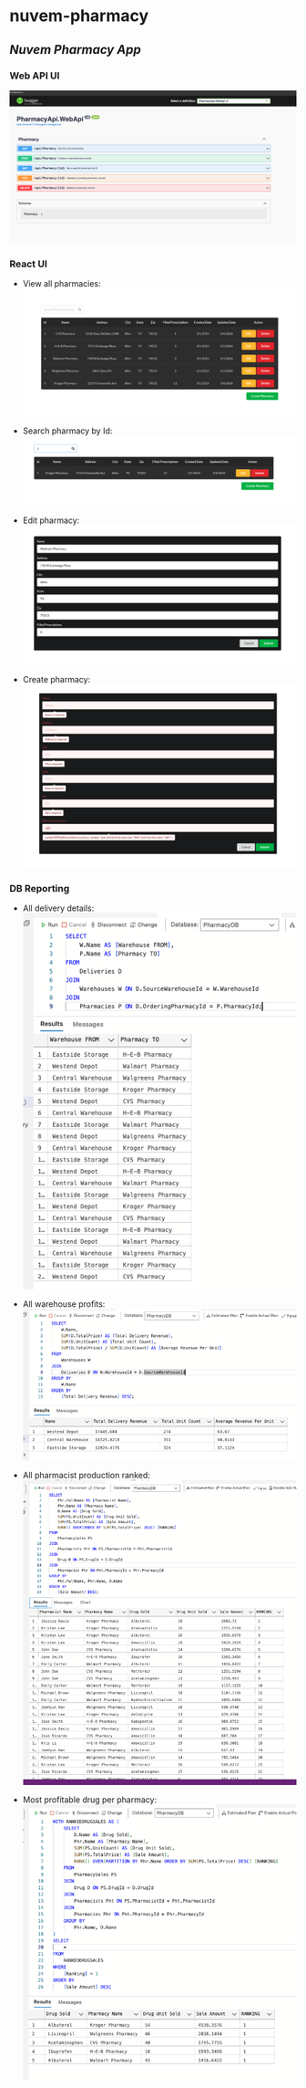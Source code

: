 # nuvem-pharmacy
## _Nuvem Pharmacy App_

### Web API UI
![Web API UI](/Images/WebAPIUI.png)

### React UI
* View all pharmacies: 
![View All Pharmacies](/Images/ViewAllPharmacies.png)

* Search pharmacy by Id: 
![Search Pharmacy By Id](/Images/SearchPharmacyById.png)

* Edit pharmacy: 
![Edit pharmacy](/Images/EditPharmacy.png)

* Create pharmacy: 
![Create pharmacy](/Images/CreatePharmacy.png)

### DB Reporting
* All delivery details:<br>
![All Delivery Details](/Images/Report1.png)

* All warehouse profits:<br>
![All Warehouse Profits](/Images/Report2.png)

* All pharmacist production ranked:<br>
![All Pharmacist Production Ranked](/Images/Report3.png)

* Most profitable drug per pharmacy:<br>
![Most Profitable Drug Per Pharmacy](/Images/Report4.png)